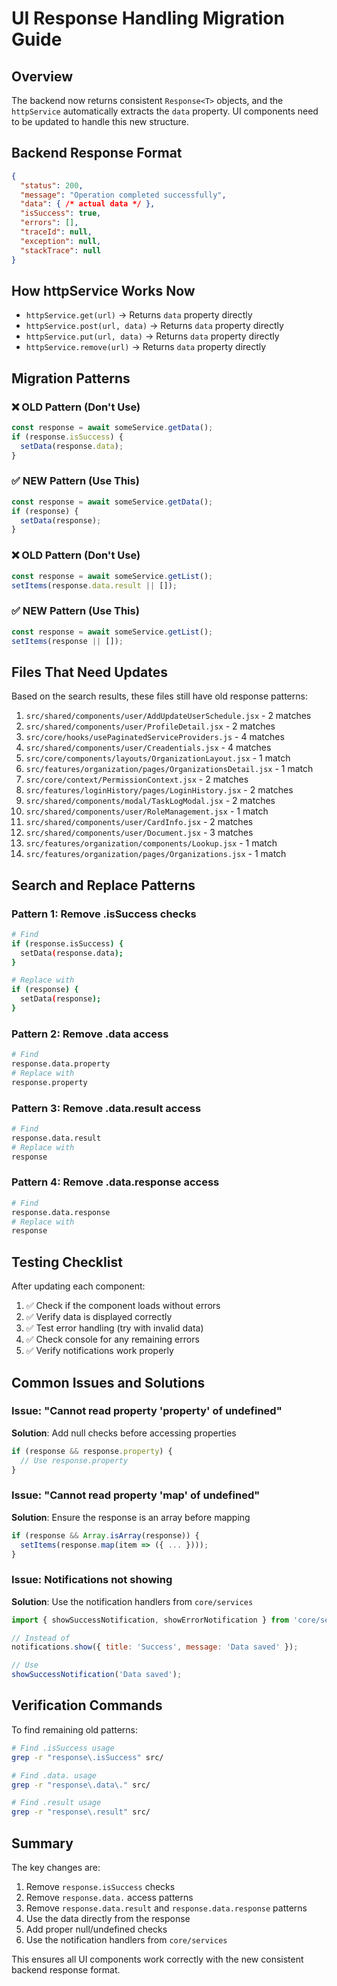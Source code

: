 # UI Response Handling Migration Guide

## Overview
The backend now returns consistent `Response<T>` objects, and the `httpService` automatically extracts the `data` property. UI components need to be updated to handle this new structure.

## Backend Response Format
```json
{
  "status": 200,
  "message": "Operation completed successfully",
  "data": { /* actual data */ },
  "isSuccess": true,
  "errors": [],
  "traceId": null,
  "exception": null,
  "stackTrace": null
}
```

## How httpService Works Now
- `httpService.get(url)` → Returns `data` property directly
- `httpService.post(url, data)` → Returns `data` property directly
- `httpService.put(url, data)` → Returns `data` property directly
- `httpService.remove(url)` → Returns `data` property directly

## Migration Patterns

### ❌ OLD Pattern (Don't Use)
```javascript
const response = await someService.getData();
if (response.isSuccess) {
  setData(response.data);
}
```

### ✅ NEW Pattern (Use This)
```javascript
const response = await someService.getData();
if (response) {
  setData(response);
}
```

### ❌ OLD Pattern (Don't Use)
```javascript
const response = await someService.getList();
setItems(response.data.result || []);
```

### ✅ NEW Pattern (Use This)
```javascript
const response = await someService.getList();
setItems(response || []);
```

## Files That Need Updates

Based on the search results, these files still have old response patterns:

1. `src/shared/components/user/AddUpdateUserSchedule.jsx` - 2 matches
2. `src/shared/components/user/ProfileDetail.jsx` - 2 matches
3. `src/core/hooks/usePaginatedServiceProviders.js` - 4 matches
4. `src/shared/components/user/Creadentials.jsx` - 4 matches
5. `src/core/components/layouts/OrganizationLayout.jsx` - 1 match
6. `src/features/organization/pages/OrganizationsDetail.jsx` - 1 match
7. `src/core/context/PermissionContext.jsx` - 2 matches
8. `src/features/loginHistory/pages/LoginHistory.jsx` - 2 matches
9. `src/shared/components/modal/TaskLogModal.jsx` - 2 matches
10. `src/shared/components/user/RoleManagement.jsx` - 1 match
11. `src/shared/components/user/CardInfo.jsx` - 2 matches
12. `src/shared/components/user/Document.jsx` - 3 matches
13. `src/features/organization/components/Lookup.jsx` - 1 match
14. `src/features/organization/pages/Organizations.jsx` - 1 match

## Search and Replace Patterns

### Pattern 1: Remove .isSuccess checks
```bash
# Find
if (response.isSuccess) {
  setData(response.data);
}

# Replace with
if (response) {
  setData(response);
}
```

### Pattern 2: Remove .data access
```bash
# Find
response.data.property
# Replace with
response.property
```

### Pattern 3: Remove .data.result access
```bash
# Find
response.data.result
# Replace with
response
```

### Pattern 4: Remove .data.response access
```bash
# Find
response.data.response
# Replace with
response
```

## Testing Checklist

After updating each component:

1. ✅ Check if the component loads without errors
2. ✅ Verify data is displayed correctly
3. ✅ Test error handling (try with invalid data)
4. ✅ Check console for any remaining errors
5. ✅ Verify notifications work properly

## Common Issues and Solutions

### Issue: "Cannot read property 'property' of undefined"
**Solution**: Add null checks before accessing properties
```javascript
if (response && response.property) {
  // Use response.property
}
```

### Issue: "Cannot read property 'map' of undefined"
**Solution**: Ensure the response is an array before mapping
```javascript
if (response && Array.isArray(response)) {
  setItems(response.map(item => ({ ... })));
}
```

### Issue: Notifications not showing
**Solution**: Use the notification handlers from `core/services`
```javascript
import { showSuccessNotification, showErrorNotification } from 'core/services';

// Instead of
notifications.show({ title: 'Success', message: 'Data saved' });

// Use
showSuccessNotification('Data saved');
```

## Verification Commands

To find remaining old patterns:
```bash
# Find .isSuccess usage
grep -r "response\.isSuccess" src/

# Find .data. usage
grep -r "response\.data\." src/

# Find .result usage
grep -r "response\.result" src/
```

## Summary

The key changes are:
1. Remove `response.isSuccess` checks
2. Remove `response.data.` access patterns
3. Remove `response.data.result` and `response.data.response` patterns
4. Use the data directly from the response
5. Add proper null/undefined checks
6. Use the notification handlers from `core/services`

This ensures all UI components work correctly with the new consistent backend response format.
